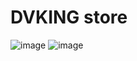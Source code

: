 
# DVKING store
![image](https://github.com/gabrieldamasio9/ecommerc-1.5/assets/100540764/f76af8cb-0b62-4803-9057-e007c2e58f8d)
![image](https://github.com/gabrieldamasio9/ecommerc-1.5/assets/100540764/f6cfb541-4420-40a9-80c5-f31a223809f2)

